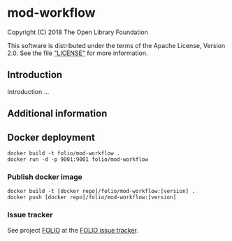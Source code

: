 # mod-workflow

Copyright (C) 2018 The Open Library Foundation

This software is distributed under the terms of the Apache License, Version 2.0.
See the file ["LICENSE"](LICENSE) for more information.

## Introduction

Introduction ...

## Additional information

## Docker deployment

```
docker build -t folio/mod-workflow .
docker run -d -p 9001:9001 folio/mod-workflow
```

### Publish docker image

```
docker build -t [docker repo]/folio/mod-workflow:[version] .
docker push [docker repo]/folio/mod-workflow:[version]
```

### Issue tracker

See project [FOLIO](https://issues.folio.org/browse/FOLIO)
at the [FOLIO issue tracker](https://dev.folio.org/guidelines/issue-tracker/).

